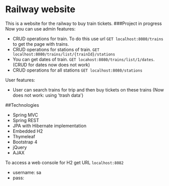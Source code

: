 # Railway website
This is a website for the railway to buy train tickets.
###Project in progress
Now you can use admin features:

- CRUD operations for train. To do this use url `GET localhost:8080/trains` to get the page with trains.
- CRUD operations for stations of train. `GET localhost:8080/trains/list/{trainId}/stations`
- You can get dates of train. `GET locahost:8080/trains/list/1/dates`.(CRUD for dates now does not work)
- CRUD operations for all stations `GET localhost:8080/stations`

User features:

- User can search trains for trip and then buy tickets on these trains (Now does not work: using 'trash data')

##Technologies

- Spring MVC    
- Spring REST
- JPA with Hibernate implementation
- Embedded H2
- Thymeleaf
- Bootstrap 4
- jQuery
- AJAX

To access a web console for H2 get URL `localhost:8082`
* username: sa
* pass: